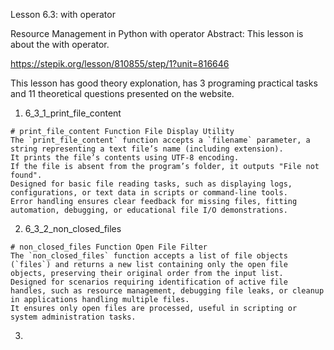 Lesson 6.3: with operator

Resource Management in Python
with operator
Abstract: This lesson is about the with operator.

https://stepik.org/lesson/810855/step/1?unit=816646

This lesson has good theory explonation, has 3 programing practical tasks and 11 theoretical questions presented on the website.

1. 6_3_1_print_file_content

```
# print_file_content Function File Display Utility
The `print_file_content` function accepts a `filename` parameter, a string representing a text file’s name (including extension).
It prints the file’s contents using UTF-8 encoding.
If the file is absent from the program’s folder, it outputs "File not found".
Designed for basic file reading tasks, such as displaying logs, configurations, or text data in scripts or command-line tools.
Error handling ensures clear feedback for missing files, fitting automation, debugging, or educational file I/O demonstrations.
```

2. 6_3_2_non_closed_files

```
# non_closed_files Function Open File Filter
The `non_closed_files` function accepts a list of file objects (`files`) and returns a new list containing only the open file objects, preserving their original order from the input list.
Designed for scenarios requiring identification of active file handles, such as resource management, debugging file leaks, or cleanup in applications handling multiple files.
It ensures only open files are processed, useful in scripting or system administration tasks.
```

3.

```

```

